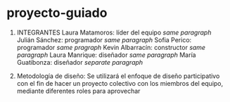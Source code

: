 # proyecto-guiado

1. INTEGRANTES
Laura Matamoros: líder del equipo *same paragraph*
Julián Sánchez: programador *same paragraph*
Sofia Perico: programador *same pragraph*
Kevin Albarracín: constructor *same paragraph*
Laura Manrique: diseñador *same paragraph*
María Guatibonza: diseñador *separate paragraph*

2. Metodología de diseño:
Se utilizará el enfoque de diseño participativo con el fin de hacer un proyecto colectivo con los miembros del equipo, mediante diferentes roles para aprovechar 

